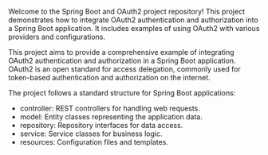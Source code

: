 Welcome to the Spring Boot and OAuth2 project repository! This project demonstrates how to integrate OAuth2 authentication and authorization into a Spring Boot application. It includes examples of using OAuth2 with various providers and configurations.


This project aims to provide a comprehensive example of integrating OAuth2 authentication and authorization in a Spring Boot application. OAuth2 is an open standard for access delegation, commonly used for token-based authentication and authorization on the internet.

The project follows a standard structure for Spring Boot applications:
  - controller: REST controllers for handling web requests.
  - model: Entity classes representing the application data.
  - repository: Repository interfaces for data access.
  - service: Service classes for business logic.
  - resources: Configuration files and templates.
